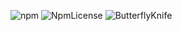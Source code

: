 ![npm](https://img.shields.io/npm/v/butterfly-knife.svg)
![NpmLicense](https://img.shields.io/npm/l/butterfly-knife.svg)
![ButterflyKnife](https://img.shields.io/badge/package-butterfly--knife-green.svg)